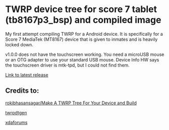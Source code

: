 # TWRP device tree for score 7 tablet (tb8167p3_bsp) and compiled image

My first attempt compiling TWRP for a Android device.  It is specifically for a Score 7 MediaTek (MT8167) device that is given to inmates and is heavily locked down.

v1.0.0 does not have the touchscreen working.  You need a microUSB mouse or an OTG adapter to use your standard USB mouse.  Device Info HW says the touchscreen driver is mtk-tpd, but I could not find them.

[Link to latest release](/falk0069/twrp_score7_mt8167/releases)

## Credits to:

[rokibhasansagar/Make A TWRP Tree For Your Device and Build](https://gist.github.com/rokibhasansagar/15c8e728d94a6bd35a687aac73ef79a5)

[twrpdtgen](https://github.com/twrpdtgen/twrpdtgen)

[xdaforums](https://xdaforums.com/)

